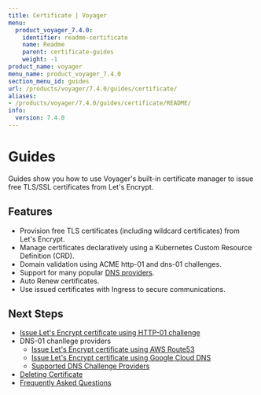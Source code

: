 ```yaml
---
title: Certificate | Voyager
menu:
  product_voyager_7.4.0:
    identifier: readme-certificate
    name: Readme
    parent: certificate-guides
    weight: -1
product_name: voyager
menu_name: product_voyager_7.4.0
section_menu_id: guides
url: /products/voyager/7.4.0/guides/certificate/
aliases:
- /products/voyager/7.4.0/guides/certificate/README/
info:
  version: 7.4.0
---
```


# Guides

Guides show you how to use Voyager's built-in certificate manager to issue free TLS/SSL certificates from Let's Encrypt.

## Features
- Provision free TLS certificates (including wildcard certificates) from Let's Encrypt.
- Manage certificates declaratively using a Kubernetes Custom Resource Definition (CRD).
- Domain validation using ACME http-01 and dns-01 challenges.
- Support for many popular [DNS providers](/products/voyager/7.4.0/guides/certificate/dns/providers).
- Auto Renew certificates.
- Use issued certificates with Ingress to secure communications.

## Next Steps
- [Issue Let's Encrypt certificate using HTTP-01 challenge](/products/voyager/7.4.0/guides/certificate/http/overview)
- DNS-01 chanllege providers
  - [Issue Let's Encrypt certificate using AWS Route53](/products/voyager/7.4.0/guides/certificate/dns/route53)
  - [Issue Let's Encrypt certificate using Google Cloud DNS](/products/voyager/7.4.0/guides/certificate/dns/google-cloud)
  - [Supported DNS Challenge Providers](/products/voyager/7.4.0/guides/certificate/dns/providers)
- [Deleting Certificate](/products/voyager/7.4.0/guides/certificate/delete)
- [Frequently Asked Questions](/products/voyager/7.4.0/guides/certificate/faq)

